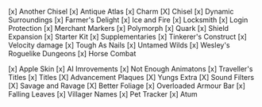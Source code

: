 [x] Another Chisel
[x] Antique Atlas
[x] Charm
[X] Chisel
[x] Dynamic Surroundings
[x] Farmer's Delight
[x] Ice and Fire
[x] Locksmith
[x] Login Protection
[x] Merchant Markers
[x] Polymorph
[x] Quark
[x] Shield Expansion
[x] Starter Kit
[x] Supplementaries
[x] Tinkerer's Construct
[x] Velocity damage
[x] Tough As Nails
[x] Untamed Wilds
[x] Wesley's Roguelike Dungeons
[x] Horse Combat 

[x] Apple Skin
[x] AI Imrovements
[x] Not Enough Animatons
[x] Traveller's Titles
[x] Titles
[X] Advancement Plaques
[X] Yungs Extra
[X] Sound Filters
[X] Savage and Ravage
[X] Better Foliage
[x] Overloaded Armour Bar
[x] Falling Leaves
[x] Villager Names
[x] Pet Tracker
[x] Atum
